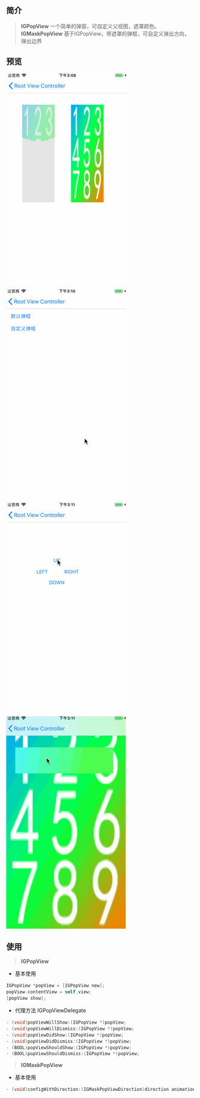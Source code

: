 ## 简介
> **IGPopView** 一个简单的弹窗，可自定义父视图，遮罩颜色。
> **IGMaskPopView** 基于IGPopView，带遮罩的弹框，可自定义弹出方向，弹出边界

## 预览
![Mask动画](https://github.com/gongsunqingyang/IGMaskPopView/blob/master/Preview/Untitled.gif)![Pop弹框](https://github.com/gongsunqingyang/IGMaskPopView/blob/master/Preview/Untitled1.gif)![PopMask动画弹框](https://github.com/gongsunqingyang/IGMaskPopView/blob/master/Preview/Untitled2.gif)![Example](https://github.com/gongsunqingyang/IGMaskPopView/blob/master/Preview/Untitled3.gif)

## 使用

> **IGPopView**

- 基本使用
```objective-c
IGPopView *popView = [IGPopView new];
popView.contentView = self.view;
[popView show];
```
- 代理方法 IGPopViewDelegate

```objective-c
- (void)popViewWillShow:(IGPopView *)popView;       
- (void)popViewWillDismiss:(IGPopView *)popView;
- (void)popViewDidShow:(IGPopView *)popView;
- (void)popViewDidDismiss:(IGPopView *)popView;
- (BOOL)popViewShouldShow:(IGPopView *)popView;
- (BOOL)popViewShouldDismiss:(IGPopView *)popView;
```

> **IGMaskPopView**

- 基本使用
```objective-c
- (void)configWithDirection:(IGMaskPopViewDirection)direction animationDuration:(CGFloat)animationDuration containerRect:(CGRect)containerRect;
```
